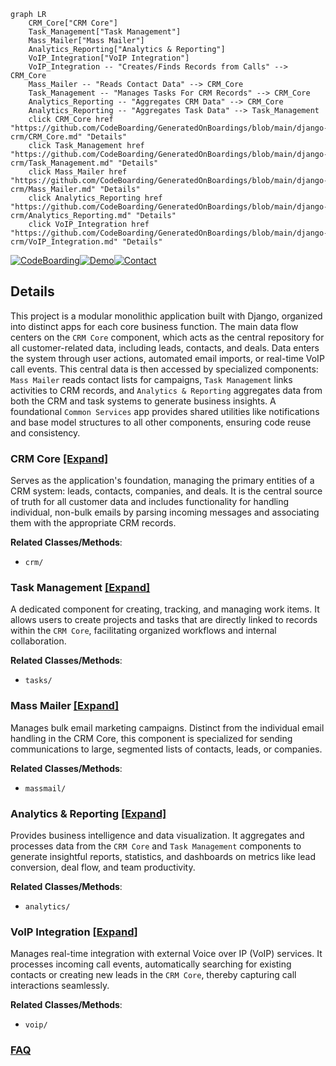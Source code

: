 ```mermaid
graph LR
    CRM_Core["CRM Core"]
    Task_Management["Task Management"]
    Mass_Mailer["Mass Mailer"]
    Analytics_Reporting["Analytics & Reporting"]
    VoIP_Integration["VoIP Integration"]
    VoIP_Integration -- "Creates/Finds Records from Calls" --> CRM_Core
    Mass_Mailer -- "Reads Contact Data" --> CRM_Core
    Task_Management -- "Manages Tasks For CRM Records" --> CRM_Core
    Analytics_Reporting -- "Aggregates CRM Data" --> CRM_Core
    Analytics_Reporting -- "Aggregates Task Data" --> Task_Management
    click CRM_Core href "https://github.com/CodeBoarding/GeneratedOnBoardings/blob/main/django-crm/CRM_Core.md" "Details"
    click Task_Management href "https://github.com/CodeBoarding/GeneratedOnBoardings/blob/main/django-crm/Task_Management.md" "Details"
    click Mass_Mailer href "https://github.com/CodeBoarding/GeneratedOnBoardings/blob/main/django-crm/Mass_Mailer.md" "Details"
    click Analytics_Reporting href "https://github.com/CodeBoarding/GeneratedOnBoardings/blob/main/django-crm/Analytics_Reporting.md" "Details"
    click VoIP_Integration href "https://github.com/CodeBoarding/GeneratedOnBoardings/blob/main/django-crm/VoIP_Integration.md" "Details"
```

[![CodeBoarding](https://img.shields.io/badge/Generated%20by-CodeBoarding-9cf?style=flat-square)](https://github.com/CodeBoarding/CodeBoarding)[![Demo](https://img.shields.io/badge/Try%20our-Demo-blue?style=flat-square)](https://www.codeboarding.org/demo)[![Contact](https://img.shields.io/badge/Contact%20us%20-%20contact@codeboarding.org-lightgrey?style=flat-square)](mailto:contact@codeboarding.org)

## Details

This project is a modular monolithic application built with Django, organized into distinct apps for each core business function. The main data flow centers on the `CRM Core` component, which acts as the central repository for all customer-related data, including leads, contacts, and deals. Data enters the system through user actions, automated email imports, or real-time VoIP call events. This central data is then accessed by specialized components: `Mass Mailer` reads contact lists for campaigns, `Task Management` links activities to CRM records, and `Analytics & Reporting` aggregates data from both the CRM and task systems to generate business insights. A foundational `Common Services` app provides shared utilities like notifications and base model structures to all other components, ensuring code reuse and consistency.

### CRM Core [[Expand]](./CRM_Core.md)
Serves as the application's foundation, managing the primary entities of a CRM system: leads, contacts, companies, and deals. It is the central source of truth for all customer data and includes functionality for handling individual, non-bulk emails by parsing incoming messages and associating them with the appropriate CRM records.


**Related Classes/Methods**:

- `crm/`


### Task Management [[Expand]](./Task_Management.md)
A dedicated component for creating, tracking, and managing work items. It allows users to create projects and tasks that are directly linked to records within the `CRM Core`, facilitating organized workflows and internal collaboration.


**Related Classes/Methods**:

- `tasks/`


### Mass Mailer [[Expand]](./Mass_Mailer.md)
Manages bulk email marketing campaigns. Distinct from the individual email handling in the CRM Core, this component is specialized for sending communications to large, segmented lists of contacts, leads, or companies.


**Related Classes/Methods**:

- `massmail/`


### Analytics & Reporting [[Expand]](./Analytics_Reporting.md)
Provides business intelligence and data visualization. It aggregates and processes data from the `CRM Core` and `Task Management` components to generate insightful reports, statistics, and dashboards on metrics like lead conversion, deal flow, and team productivity.


**Related Classes/Methods**:

- `analytics/`


### VoIP Integration [[Expand]](./VoIP_Integration.md)
Manages real-time integration with external Voice over IP (VoIP) services. It processes incoming call events, automatically searching for existing contacts or creating new leads in the `CRM Core`, thereby capturing call interactions seamlessly.


**Related Classes/Methods**:

- `voip/`




### [FAQ](https://github.com/CodeBoarding/GeneratedOnBoardings/tree/main?tab=readme-ov-file#faq)